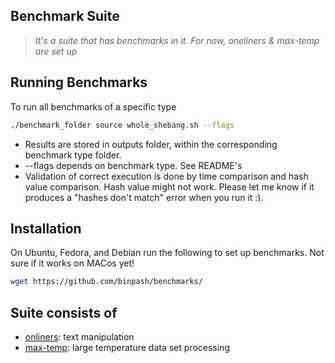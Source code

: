 ## Benchmark Suite

> _It's a suite that has benchmarks in it. For now, oneliners & max-temp are set up_

## Running Benchmarks

To run all benchmarks of a specific type

```sh
./benchmark_folder source whole_shebang.sh --flags
```
* Results are stored in outputs folder, within the corresponding benchmark type folder.
* --flags depends on benchmark type. See README's
* Validation of correct execution is done by time comparison and hash value comparison. Hash value might not work. Please let me know if it produces a "hashes don't match" error when you run it :). 

## Installation

On Ubuntu, Fedora, and Debian run the following to set up benchmarks. Not sure if it works on MACos yet!

```sh
wget https://github.com/binpash/benchmarks/
```


## Suite consists of

* [onliners](./oneliners): text manipulation
* [max-temp](./max-temp): large temperature data set processing
